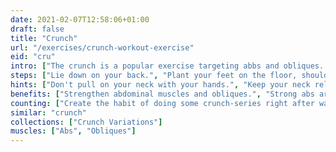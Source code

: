 ```yaml
---
date: 2021-02-07T12:58:06+01:00
draft: false
title: "Crunch"
url: "/exercises/crunch-workout-exercise"
eid: "cru"
intro: ["The crunch is a popular exercise targeting abbs and obliques. Helps building a six-pack abs, as well as tightening the belly. Its a beginner friendly exercise that requires no equipment and can easily be done at home.."]
steps: ["Lie down on your back.", "Plant your feet on the floor, shoulder-width apart, with bended knees.", "Put your arms across your chest, or behind your head.", "Inhale contracting your abs.", "Exhale and lift your shoulder blades of the floor.", "Lower back remains on the floor, chest and neck relaxed.", "Inhale and return to the starting position."]
hints: ["Don't pull on your neck with your hands.", "Keep your neck relaxed, this is an abs exercise.", "Perform the exercise slowly, with control.", "Don't crunch to high, this is a subtl movement.", "Keep the tension, don't fully relax on the floor."]
benefits: ["Strengthen abdominal muscles and obliques.", "Strong abs are the foundation of many daily moves such as carrying any object or just raising yourself.", "Also a strong core is a requisite for many exercises."]
counting: ["Create the habit of doing some crunch-series right after warmup and before your regular workout.", "Get a list of crunch variations, ensure some variation on your daily routine with a rigid number of reps, say 20 than 30 and so on."]
similar: "crunch"
collections: ["Crunch Variations"]
muscles: ["Abs", "Obliques"]
---
```

